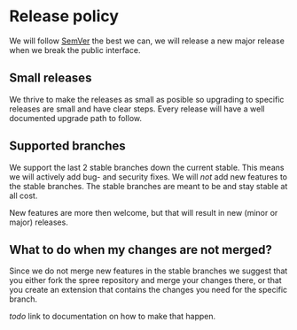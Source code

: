 # Release policy

We will follow [SemVer](http://semver.org/) the best we can, we will release a
new major release when we break the public interface.

## Small releases

We thrive to make the releases as small as posible so upgrading to specific
releases are small and have clear steps. Every release will have a well documented
upgrade path to follow.

## Supported branches

We support the last 2 stable branches down the current stable. This means we will actively add
bug- and security fixes. We will *not* add new features to the stable branches. The stable branches
are meant to be and stay stable at all cost.

New features are more then welcome, but that will result in new (minor or major) releases.

## What to do when my changes are not merged?

Since we do not merge new features in the stable branches we suggest that you either
fork the spree repository and merge your changes there, or that you create an extension
that contains the changes you need for the specific branch.

_todo_ link to documentation on how to make that happen.
